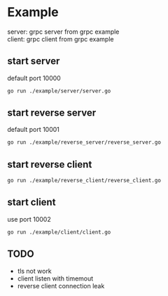 # Example

server: grpc server from grpc example  
client: grpc client from grpc example  

## start server

default port 10000

```bash
go run ./example/server/server.go
```

## start reverse server

default port 10001

```bash
go run ./example/reverse_server/reverse_server.go
```

## start reverse client

```bash
go run ./example/reverse_client/reverse_client.go
```

## start client

use port 10002

```bash
go run ./example/client/client.go
```

## TODO

- tls not work
- client listen with timemout
- reverse client connection leak
